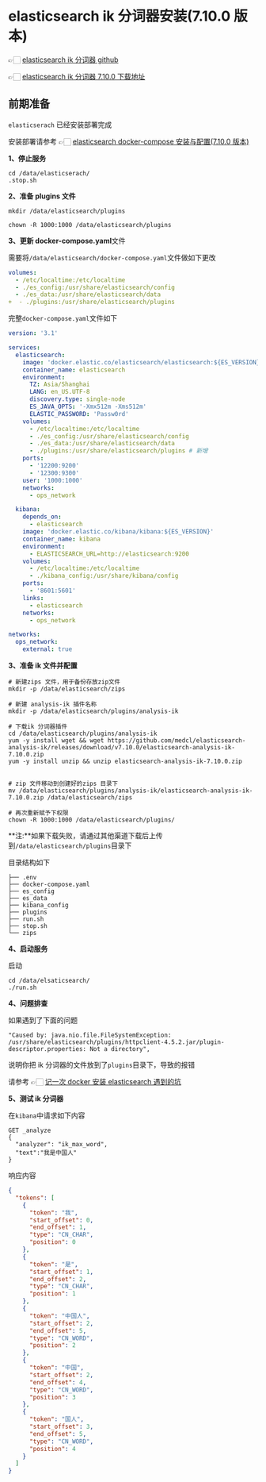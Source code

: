 # elasticsearch ik 分词器安装(7.10.0 版本)

👉🏻 [elasticsearch ik 分词器 github](https://github.com/medcl/elasticsearch-analysis-ik)

👉🏻 [elasticsearch ik 分词器 7.10.0 下载地址](https://github.com/medcl/elasticsearch-analysis-ik/releases/download/v7.10.0/elasticsearch-analysis-ik-7.10.0.zip)

## 前期准备

`elasticserach` 已经安装部署完成

安装部署请参考 👉🏻 [elasticsearch docker-compose 安装与配置(7.10.0 版本)](es_docker_installed.md)

**1、停止服务**

```shell
cd /data/elasticserach/
.stop.sh
```

**2、准备 plugins 文件**

```shell
mkdir /data/elasticsearch/plugins

chown -R 1000:1000 /data/elasticsearch/plugins
```

**3、更新 docker-compose.yaml**文件

需要将`/data/elasticsearch/docker-compose.yaml`文件做如下更改

```yaml
volumes:
  - /etc/localtime:/etc/localtime
  - ./es_config:/usr/share/elasticsearch/config
  - ./es_data:/usr/share/elasticsearch/data
+  - ./plugins:/usr/share/elasticsearch/plugins
```

完整`docker-compose.yaml`文件如下

```yaml
version: '3.1'

services:
  elasticsearch:
    image: 'docker.elastic.co/elasticsearch/elasticsearch:${ES_VERSION}'
    container_name: elasticsearch
    environment:
      TZ: Asia/Shanghai
      LANG: en_US.UTF-8
      discovery.type: single-node
      ES_JAVA_OPTS: '-Xmx512m -Xms512m'
      ELASTIC_PASSWORD: 'Passw0rd'
    volumes:
      - /etc/localtime:/etc/localtime
      - ./es_config:/usr/share/elasticsearch/config
      - ./es_data:/usr/share/elasticsearch/data
      - ./plugins:/usr/share/elasticsearch/plugins # 新增
    ports:
      - '12200:9200'
      - '12300:9300'
    user: '1000:1000'
    networks:
      - ops_network

  kibana:
    depends_on:
      - elasticsearch
    image: 'docker.elastic.co/kibana/kibana:${ES_VERSION}'
    container_name: kibana
    environment:
      - ELASTICSEARCH_URL=http://elasticsearch:9200
    volumes:
      - /etc/localtime:/etc/localtime
      - ./kibana_config:/usr/share/kibana/config
    ports:
      - '8601:5601'
    links:
      - elasticsearch
    networks:
      - ops_network

networks:
  ops_network:
    external: true
```

**3、准备 ik 文件并配置**

```shell
# 新建zips 文件，用于备份存放zip文件
mkdir -p /data/elasticsearch/zips

# 新建 analysis-ik 插件名称
mkdir -p /data/elasticsearch/plugins/analysis-ik

# 下载ik 分词器插件
cd /data/elasticsearch/plugins/analysis-ik
yum -y install wget && wget https://github.com/medcl/elasticsearch-analysis-ik/releases/download/v7.10.0/elasticsearch-analysis-ik-7.10.0.zip
yum -y install unzip && unzip elasticsearch-analysis-ik-7.10.0.zip


# zip 文件移动到创建好的zips 目录下
mv /data/elasticsearch/plugins/analysis-ik/elasticsearch-analysis-ik-7.10.0.zip /data/elasticsearch/zips

# 再次重新赋予下权限
chown -R 1000:1000 /data/elasticsearch/plugins/
```

**注:**如果下载失败，请通过其他渠道下载后上传到`/data/elasticsearch/plugins`目录下

目录结构如下

```PlainText
├── .env
├── docker-compose.yaml
├── es_config
├── es_data
├── kibana_config
├── plugins
├── run.sh
├── stop.sh
└── zips
```

**4、启动服务**

启动

```shell
cd /data/elsaticsearch/
./run.sh
```

**4、问题排查**

如果遇到了下面的问题

```PlainText
"Caused by: java.nio.file.FileSystemException: /usr/share/elasticsearch/plugins/httpclient-4.5.2.jar/plugin-descriptor.properties: Not a directory",
```

说明你把 ik 分词器的文件放到了`plugins`目录下，导致的报错

请参考 👉🏻 [记一次 docker 安装 elasticsearch 遇到的坑](https://blog.csdn.net/dxtljly/article/details/127102211)

**5、测试 ik 分词器**

在`kibana`中请求如下内容

```elasticsearch
GET _analyze
{
  "analyzer": "ik_max_word",
  "text":"我是中国人"
}
```

响应内容

```json
{
  "tokens": [
    {
      "token": "我",
      "start_offset": 0,
      "end_offset": 1,
      "type": "CN_CHAR",
      "position": 0
    },
    {
      "token": "是",
      "start_offset": 1,
      "end_offset": 2,
      "type": "CN_CHAR",
      "position": 1
    },
    {
      "token": "中国人",
      "start_offset": 2,
      "end_offset": 5,
      "type": "CN_WORD",
      "position": 2
    },
    {
      "token": "中国",
      "start_offset": 2,
      "end_offset": 4,
      "type": "CN_WORD",
      "position": 3
    },
    {
      "token": "国人",
      "start_offset": 3,
      "end_offset": 5,
      "type": "CN_WORD",
      "position": 4
    }
  ]
}
```
